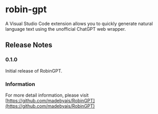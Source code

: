 # robin-gpt

A Visual Studio Code extension allows you to quickly generate natural language text using the unofficial ChatGPT web wrapper.

## Release Notes

### 0.1.0

Initial release of RobinGPT.

### Information

For more detail information, please visit [https://github.com/madebyais/RobinGPT](https://github.com/madebyais/RobinGPT)